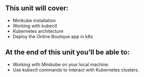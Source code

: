 ## This unit will cover:

- Minikube installation
- Working with kubectl
- Kubernetes architecture
- Deploy the Online Boutique app in k8s

## At the end of this unit you’ll be able to:

- Working with Minikube on your local machine.
- Use kubectl commands to interact with Kubernetes clusters.

